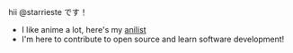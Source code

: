 hii @starrieste です！
- I like anime a lot, here's my [anilist](https://anilist.co/user/snowei/)
- I'm here to contribute to open source and learn software development!
